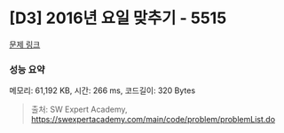 # [D3] 2016년 요일 맞추기 - 5515 

[문제 링크](https://swexpertacademy.com/main/code/problem/problemDetail.do?contestProbId=AWWOwecaFrIDFAV4) 

### 성능 요약

메모리: 61,192 KB, 시간: 266 ms, 코드길이: 320 Bytes



> 출처: SW Expert Academy, https://swexpertacademy.com/main/code/problem/problemList.do